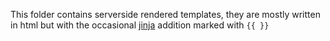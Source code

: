 This folder contains serverside rendered templates, they are mostly written in 
html but with the occasional [jinja](http://jinja.pocoo.org/) addition marked with `{{ }}`